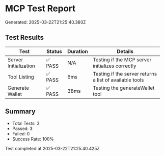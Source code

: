 # MCP Test Report
Generated: 2025-03-22T21:25:40.380Z

## Test Results

| Test | Status | Duration | Details |
|------|--------|----------|---------|
| Server Initialization | ✅ PASS | N/A | Testing if the MCP server initializes correctly |
| Tool Listing | ✅ PASS | 6ms | Testing if the server returns a list of available tools |
| Generate Wallet | ✅ PASS | 38ms | Testing the generateWallet tool |

## Summary
- Total Tests: 3
- Passed: 3
- Failed: 0
- Success Rate: 100%

Test completed at 2025-03-22T21:25:40.425Z
